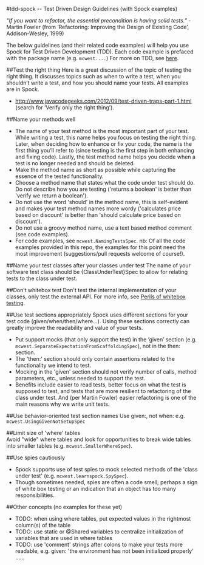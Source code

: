 #tdd-spock -- Test Driven Design Guidelines (with Spock examples)  

*"If you want to refactor, the essential precondition is having solid tests.”* - Martin Fowler (from ‘Refactoring: Improving the Design of Existing Code’, Addison-Wesley, 1999)

The below guidelines (and their related code examples) will help you use Spock for Test Driven Development (TDD). Each code example is prefaced with the package name (e.g. `mcwest....`) For more on TDD, see [here](https://bitbucket.org/bwestrich/java-tdd/wiki/Home).

##Test the right thing
Here is a great discussion of the topic of testing the right thing. It discusses topics such as when to write a test, when you shouldn’t write a test, and how you should name your tests. All examples are in Spock. 

* http://www.javacodegeeks.com/2012/09/test-driven-traps-part-1.html (search for ‘Verify only the right thing’).

##Name your methods well
*  The name of your test method is the most important part of your test. While writing a test, this name helps you focus on testing the right thing. Later, when deciding how to enhance or fix your code, the name is the first thing you’ll refer to (since testing is the first step in both enhancing and fixing code). Lastly, the test method name helps you decide when a test is no longer needed and should be deleted. 
* Make the method name as short as possible while capturing the essence of the tested functionality. 
* Choose a method name that states what the code under test should do. Do not describe how you are testing ('returns a boolean' is better than 'verify we return a boolean'). 
* Do not use the word 'should' in the method name, this is self-evident and makes your test method names more wordy ('calculates price based on discount' is better than 'should calculate price based on discount').
* Do not use a groovy method name, use a text based method comment (see code examples). 
* For code examples, see `mcwest.NamingTestsSpec`. nb: Of all the code examples provided in this repo, the examples for this point need the most improvement (suggestions/pull requests welcome of course!).

##Name your test classes after your classes under test
The name of your software test class should be {ClassUnderTest}Spec to allow for relating tests to the class under test.

##Don’t whitebox test
Don't test the internal implementation of your classes, only test the external API. For more info, see [Perils of whitebox testing](https://bitbucket.org/bwestrich/java-tdd/wiki/Perils%20of%20Whitebox%20testing).

##Use test sections appropriately
Spock uses different sections for your test code (given/when/then/where...). Using these sections correctly can greatly improve the readability and value of your tests.  

* Put support mocks (that only support the test) in the ‘given’ section (e.g. `mcwest.SeparateExpectationFromScaffoldingSpec`), not in the then: section. 
* The 'then:' section should only contain assertions related to the functionality we intend to test. 
* Mocking in the 'given' section should not verify number of calls, method parameters, etc., unless needed to support the test.
* Benefits include easier to read tests, better focus on what the test is supposed to test, and tests that are more resilient to refactoring of the class under test. And (per Martin Fowler) easier refactoring is one of the main reasons why we write unit tests. 

##Use behavior-oriented test section names
  Use given:, not when: e.g. `mcwest.UsingGivenNotSetupSpec`
 
##Limit size of 'where' tables  
 Avoid "wide" where tables and look for opportunities to break wide tables into smaller tables (e.g. `mcwest.SmallerWhereSpec`).

##Use spies cautiously
* Spock supports use of test spies to  mock selected methods of the 'class under test' (e.g. `mcwest.learnspock.SpySpec`). 
* Though sometimes needed, spies are often a code smell; perhaps a sign of white box testing or an indication that an object has too many responsibilities. 

##Other concepts (no examples for these yet)
* TODO: when using where tables, put expected values in the rightmost column(s) of the table
* TODO: use static or @Shared variables to centralize initialization of variables that are used in where tables 
* TODO: use 'comment' strings after colons to make your tests more readable, e.g. given: 'the environment has not been initialized properly' ......

